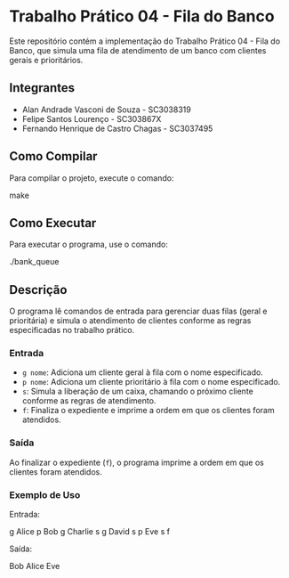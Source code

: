 # Trabalho Prático 04 - Fila do Banco

Este repositório contém a implementação do Trabalho Prático 04 - Fila do Banco, que simula uma fila de atendimento de um banco com clientes gerais e prioritários.

## Integrantes
- Alan Andrade Vasconi de Souza - SC3038319
- Felipe Santos Lourenço - SC303867X
- Fernando Henrique de Castro Chagas - SC3037495

## Como Compilar

Para compilar o projeto, execute o comando:

make

## Como Executar

Para executar o programa, use o comando:

./bank_queue

## Descrição

O programa lê comandos de entrada para gerenciar duas filas (geral e prioritária) e simula o atendimento de clientes conforme as regras especificadas no trabalho prático. 

### Entrada
- `g nome`: Adiciona um cliente geral à fila com o nome especificado.
- `p nome`: Adiciona um cliente prioritário à fila com o nome especificado.
- `s`: Simula a liberação de um caixa, chamando o próximo cliente conforme as regras de atendimento.
- `f`: Finaliza o expediente e imprime a ordem em que os clientes foram atendidos.

### Saída
Ao finalizar o expediente (`f`), o programa imprime a ordem em que os clientes foram atendidos.

### Exemplo de Uso

Entrada:

g Alice
p Bob
g Charlie
s
g David
s
p Eve
s
f

Saída:

Bob
Alice
Eve